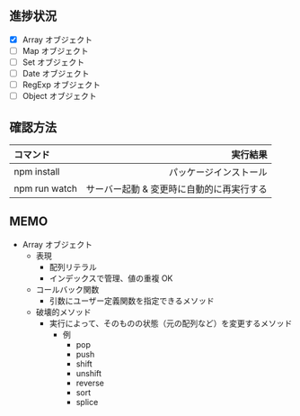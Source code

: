 ## 進捗状況

- [x] Array オブジェクト
- [ ] Map オブジェクト
- [ ] Set オブジェクト
- [ ] Date オブジェクト
- [ ] RegExp オブジェクト
- [ ] Object オブジェクト

## 確認方法

| コマンド      |                                  実行結果 |
| :------------ | ----------------------------------------: |
| npm install   |                    パッケージインストール |
| npm run watch | サーバー起動 & 変更時に自動的に再実行する |

## MEMO

- Array オブジェクト
  - 表現
    - 配列リテラル
    - インデックスで管理、値の重複 OK
  - コールバック関数
    - 引数にユーザー定義関数を指定できるメソッド
  - 破壊的メソッド
    - 実行によって、そのものの状態（元の配列など）を変更するメソッド
      - 例
        - pop
        - push
        - shift
        - unshift
        - reverse
        - sort
        - splice
